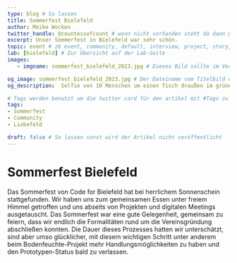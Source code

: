 ```yaml
---
type: blog # So lassen
title: Sommerfest Bielefeld
author: Meike Wocken
twitter_handle: @countessofcount # wenn nicht vorhanden steht da dann @codeforde
excerpt: Unser Sommerfest in Bielefeld war sehr schön. 
topic: event # zb event, community, default, interview, project, story, toolbox
lab: [bielefeld] # Zur Übersicht auf der Lab-Seite
images:
   - imgname: sommerfest_bielefeld_2023.jpg # Dieses Bild sollte im Verzeichnis static/blog existieren

og_image: sommerfest_bielefeld_2023.jpg # Der Dateiname vom Titelbild das kann das selbe sein wie unter images und sollte auch unter static/blog liegen
og_description:  Selfie von 10 Menschen um einen Tisch draußen im grünen Garten sitzend.# Der alt Text zum Titelbild

# Tags werden benutzt um die twitter card für den artikel mit #Tags zu versorgen und um in Suchmaschinen gefunden zu werden
tags:
- Sommerfest
- Community
- Liebefeld

draft: false # So lassen sonst wird der Artikel nicht veröffentlicht
---
```


# Sommerfest Bielefeld

Das Sommerfest von Code for Bielefeld hat bei herrlichem Sonnenschein stattgefunden. Wir haben uns zum gemeinsamen Essen unter freiem Himmel getroffen und uns abseits von Projekten und digitalen Meetings ausgetauscht. Das Sommerfest war eine gute Gelegenheit, gemeinsam zu feiern, dass wir endlich die Formalitäten rund um die Vereinsgründung abschließen konnten. Die Dauer dieses Prozesses hatten wir unterschätzt, sind aber umso glücklicher, mit diesem wichtigen Schritt unter anderem beim Bodenfeuchte-Projekt mehr Handlungsmöglichkeiten zu haben und den Prototypen-Status bald zu verlassen. 
